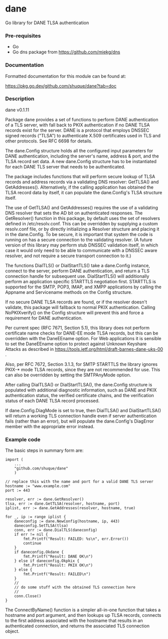 # dane
Go library for DANE TLSA authentication

### Pre-requisites

* Go
* Go dns package from https://github.com/miekg/dns

### Documentation

Formatted documentation for this module can be found at:

https://pkg.go.dev/github.com/shuque/dane?tab=doc

### Description

dane v0.1.11

Package dane provides a set of functions to perform DANE authentication
of a TLS server, with fall back to PKIX authentication if no DANE TLSA
records exist for the server. DANE is a protocol that employs DNSSEC signed
records ("TLSA") to authenticate X.509 certificates used in TLS and other
protocols. See RFC 6698 for details.

The dane.Config structure holds all the configured input parameters
for DANE authentication, including the server's name, address & port,
and the TLSA record set data. A new dane.Config structure has to be
instantiated for each DANE TLS server that needs to be authenticated.

The package includes functions that will perform secure lookup of TLSA
records and address records via a validating DNS resolver: GetTLSA() and
GetAddresses(). Alternatively, if the calling application has obtained
the TLSA record data by itself, it can populate the dane.Config's TLSA
structure itself.

The use of GetTLSA() and GetAddresses() requires the use of a validating
DNS resolver that sets the AD bit on authenticated responses. The
GetResolver() function in this package, by default uses the set of resolvers
defined in /etc/resolv.conf. This can be overridden by supplying a custom
resolv.conf file, or by directly initializing a Resolver structure
and placing it in the dane.Config. To be secure, it is important that system
the code is running on has a secure connection to the validating resolver.
(A future version of this library may perform stub DNSSEC validation itself,
in which case it would only need to be able to communicate with a DNSSEC aware
resolver, and not require a secure transport connection to it.)

The functions DialTLS() or DialStartTLS() take a dane.Config instance,
connect to the server, perform DANE authentication, and return a TLS
connection handle for subsequent use. DialStartTLS() will additionally
perform an application specific STARTTLS negotiation first. STARTTLS is
supported for the SMTP, POP3, IMAP, and XMPP applications by calling the
Appname and Servicename methods on the Config structure.

If no secure DANE TLSA records are found, or if the resolver doesn't
validate, this package will fallback to normal PKIX authentication.
Calling NoPKIXverify() on the Config structure will prevent this and
force a requirement for DANE authentication.

Per current spec (RFC 7671, Section 5.1), this library does not perform
certificate name checks for DANE-EE mode TLSA records, but this can be
overridden with the DaneEEname option. For Web applications it is sensible
to set the DaneEEname option to protect against Unknown Keyshare Attacks as
described in https://tools.ietf.org/html/draft-barnes-dane-uks-00 .

Also, per RFC 7672, Section 3.1.3, for SMTP STARTTLS the library ignores
PKIX-* mode TLSA records, since they are not recommended for use. This can
also be overridden by setting the SMTPAnyMode option.

After calling DialTLSA() or DialStartTLSA(), the dane.Config structure
is populated with additional diagnostic information, such as DANE and
PKIX authentication status, the verified certificate chains, and the
verification status of each DANE TLSA record processed.

If dane.Config.DiagMode is set to true, then DialTLSA() and DialStartTLSA()
will return a working TLS connection handle even if server authentication
fails (rather than an error), but will populate the dane.Config's DiagError
member with the appropriate error instead.


### Example code

The basic steps in summary form are:

```
import (
    ...
    "github.com/shuque/dane"
    )

// replace this with the name and port for a valid DANE TLS server
hostname := "www.example.com"
port := 443

resolver, err := dane.GetResolver()
tlsa, err := dane.GetTLSA(resolver, hostname, port)
iplist, err := dane.GetAddresses(resolver, hostname, true)

for _, ip := range iplist {
	daneconfig := dane.NewConfig(hostname, ip, 443)
	daneconfig.SetTLSA(tlsa)
	conn, err := dane.DialTLS(daneconfig)
	if err != nil {
		fmt.Printf("Result: FAILED: %s\n", err.Error())
		continue
	}
	if daneconfig.Okdane {
		fmt.Printf("Result: DANE OK\n")
	} else if daneconfig.Okpkix {
		fmt.Printf("Result: PKIX OK\n")
	} else {
		fmt.Printf("Result: FAILED\n")
	}
    //
    // do some stuff with the obtained TLS connection here
    //
    conn.Close()
}
```

The ConnectByName() function is a simpler all-in-one function that takes a
hostname and port argument, and then lookups up TLSA records, connects to
the first address associated with the hostname that results in an
authenticated connection, and returns the associated TLS connection object.
